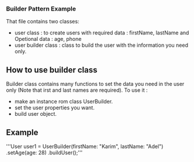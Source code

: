 ### Builder Pattern Example
That file contains two classes: 
- user class : to create users with required data : firstName, lastName and Opetional data : age, phone
- user builder class : class to build the user with the information you need only.

## How to use builder class 
Builder class contains many functions to set the data you need in the user only (Note that irst and last names are required).
To use it : 
- make an instance rom class UserBuilder.
- set the user properties you want.
- build user object.

## Example
'''User user1 = UserBuilder(firstName: "Karim", lastName: "Adel")
      .setAge(age: 28)
      .buildUser();'''
